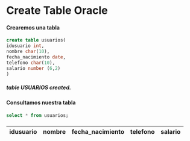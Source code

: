 # Create Table Oracle

#### Crearemos una tabla
```sql
create table usuarios(
idusuario int,
nombre char(10),
fecha_nacimiento date,
telefono char(10),
salario number (6,2)
)
```

##### table USUARIOS created.

#### Consultamos nuestra tabla
```sql
select * from usuarios;
```
#### 
 | idusuario            | nombre           |  fecha_nacimiento   |   telefono   |   salario   |
 | ---------------------|:----------------:|--------------------:|-------------:|------------:|
 
